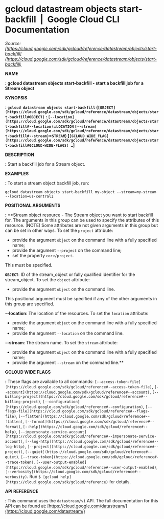 # gcloud datastream objects start-backfill  |  Google Cloud CLI Documentation

*Source: [https://cloud.google.com/sdk/gcloud/reference/datastream/objects/start-backfill](https://cloud.google.com/sdk/gcloud/reference/datastream/objects/start-backfill)*

**NAME**

: **gcloud datastream objects start-backfill - start a backfill job for a Stream object**

**SYNOPSIS**

: **`gcloud datastream objects start-backfill` (`[OBJECT](https://cloud.google.com/sdk/gcloud/reference/datastream/objects/start-backfill#OBJECT)` : `[--location](https://cloud.google.com/sdk/gcloud/reference/datastream/objects/start-backfill#--location)`=`LOCATION` `[--stream](https://cloud.google.com/sdk/gcloud/reference/datastream/objects/start-backfill#--stream)`=`STREAM`) [`[GCLOUD_WIDE_FLAG](https://cloud.google.com/sdk/gcloud/reference/datastream/objects/start-backfill#GCLOUD-WIDE-FLAGS) …`]**

**DESCRIPTION**

: Start a backfill job for a Stream object.

**EXAMPLES**

: To start a stream object backfill job, run:

```
gcloud datastream objects start-backfill my-object --stream=my-stream --location=us-central1
```

**POSITIONAL ARGUMENTS**

: **Stream object resource - The Stream object you want to start backfill for. The
arguments in this group can be used to specify the attributes of this resource.
(NOTE) Some attributes are not given arguments in this group but can be set in
other ways.
To set the `project` attribute:

- provide the argument `object` on the command line with a fully
specified name;
- provide the argument `--project` on the command line;
- set the property `core/project`.

This must be specified.

**`OBJECT`**:
ID of the stream_object or fully qualified identifier for the stream_object.
To set the `object` attribute:

- provide the argument `object` on the command line.

This positional argument must be specified if any of the other arguments in this
group are specified.

**--location**:
The location of the resources.
To set the `location` attribute:

- provide the argument `object` on the command line with a fully
specified name;
- provide the argument `--location` on the command line.

**--stream**:
The stream name.
To set the `stream` attribute:

- provide the argument `object` on the command line with a fully
specified name;
- provide the argument `--stream` on the command line.**

**GCLOUD WIDE FLAGS**

: These flags are available to all commands: `[--access-token-file](https://cloud.google.com/sdk/gcloud/reference#--access-token-file)`,
`[--account](https://cloud.google.com/sdk/gcloud/reference#--account)`, `[--billing-project](https://cloud.google.com/sdk/gcloud/reference#--billing-project)`,
`[--configuration](https://cloud.google.com/sdk/gcloud/reference#--configuration)`,
`[--flags-file](https://cloud.google.com/sdk/gcloud/reference#--flags-file)`,
`[--flatten](https://cloud.google.com/sdk/gcloud/reference#--flatten)`, `[--format](https://cloud.google.com/sdk/gcloud/reference#--format)`, `[--help](https://cloud.google.com/sdk/gcloud/reference#--help)`, `[--impersonate-service-account](https://cloud.google.com/sdk/gcloud/reference#--impersonate-service-account)`,
`[--log-http](https://cloud.google.com/sdk/gcloud/reference#--log-http)`,
`[--project](https://cloud.google.com/sdk/gcloud/reference#--project)`, `[--quiet](https://cloud.google.com/sdk/gcloud/reference#--quiet)`, `[--trace-token](https://cloud.google.com/sdk/gcloud/reference#--trace-token)`, `[--user-output-enabled](https://cloud.google.com/sdk/gcloud/reference#--user-output-enabled)`,
`[--verbosity](https://cloud.google.com/sdk/gcloud/reference#--verbosity)`.
Run `$ [gcloud help](https://cloud.google.com/sdk/gcloud/reference)` for details.

**API REFERENCE**

: This command uses the `datastream/v1` API. The full documentation for
this API can be found at: [https://cloud.google.com/datastream/](https://cloud.google.com/datastream/)